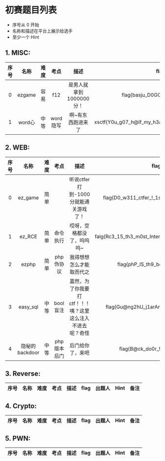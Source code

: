 # 初赛题目列表

* 序号从 0 开始
* 名称和描述在平台上展示给选手
* 至少一个 Hint

## 1. MISC:

| 序号 | 名称 | 难度 | 考点 | 描述 | flag | 出题人 | Hint | 备注 |
| :----: | :----: | :----: | :----: | :----: | :----: | :----: | :----: | :----: |
|0|ezgame|容易|f12|是男人就拿到1000000分！|flag{basju_D0G006706_iajdisaia}|Fxizenta|改分数||
|1|word心|中等|word隐写|啊~有东西跑进来了|xsctf{Y0u_g07_h@lf_my_h3ar7_g1v3_y0u_an0ther_h@lf}|pANz0e|word隐写||

## 2. WEB:

| 序号 | 名称 | 难度 | 考点 | 描述 | flag | 出题人 | Hint | 备注 |
| :----: | :----: | :----: | :----: | :----: | :----: | :----: | :----: | :----: |
|  0   |    ez_game     | 简单 |    |           听说ctfer打到-1000分就能通关游戏了！            |       flag{D0_w311_ctfer\_!\_1s_it_a_g00d_g@me\_?}       |  pANz0e  |                    | 热身赛 |
|   1  |     ez_RCE     | 简单 |  命令执行    |                 哎呀，空格都没了，呜呜呜~                 | falg{Rc3_15_th3_m0st_Intere5t1ng_vu1nerability\_!\_!} |  pANz0e  |      替代空格      | 热身赛 |
|   2  |     ezphp      | 简单 |  php伪协议  |                 我得想想怎么才能取而代之                  |            flag{phP_lS_th9_be5T_l4ngUa9e}             | Fxizenta |    php://input     | 热身赛 |
|   3  |    easy_sql    | 中等 |  bool盲注   | 嘉然，为了你我要打ctf！！！咦？这里这么注入不进去呢？奇怪 |         flag{Gu@ng2hU_j1arAn_Dundun_ji3Chan9}         | Fxizenta | 登录功能不是注入点 | 热身赛 |
|4|隐秘的backdoor|中等|php版本后门|后门给你了，来吧|flag{B@ck_do0r\_!\_B4ck_d0or_!}|pANz0e|php8.1||

## 3. Reverse:

| 序号 | 名称 | 难度 | 考点 | 描述 | flag | 出题人 | Hint | 备注 |
| :----: | :----: | :----: | :----: | :----: | :----: | :----: | :----: | :----: |

## 4. Crypto:

| 序号 | 名称 | 难度 | 考点 | 描述 | flag | 出题人 | Hint | 备注 |
| :----: | :----: | :----: | :----: | :----: | :----: | :----: | :----: | :----: |


## 5. PWN:

| 序号 | 名称 | 难度 | 考点 | 描述 | flag | 出题人 | Hint | 备注 |
| :----: | :----: | :----: | :----: | :----: | :----: | :----: | :----: | :----: |
